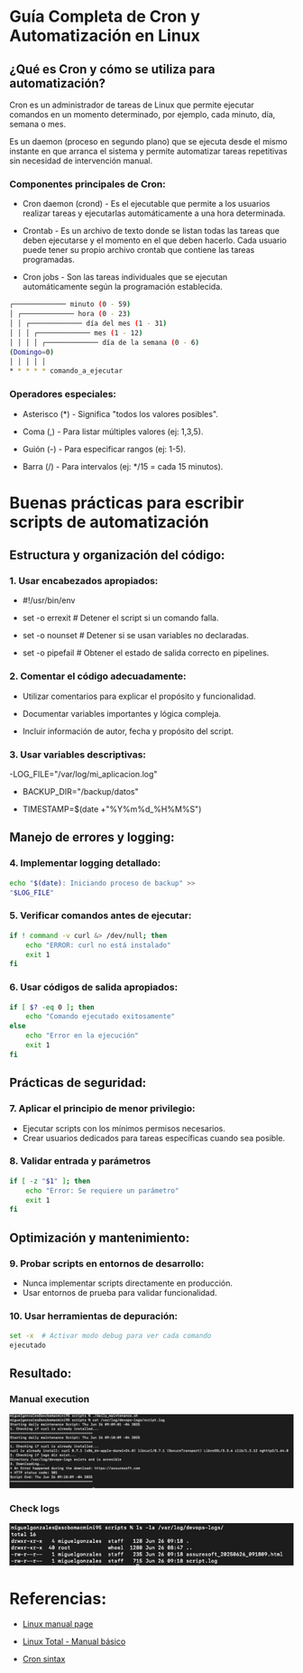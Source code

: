 # Guía Completa de Cron y Automatización en Linux

## ¿Qué es Cron y cómo se utiliza para automatización?

Cron es un administrador de tareas de Linux que permite ejecutar comandos en un momento determinado, por 
ejemplo, cada minuto, día, semana o mes. 

Es un daemon (proceso en segundo plano) que se ejecuta desde el mismo instante en que arranca el sistema y permite automatizar tareas repetitivas sin necesidad de intervención manual.

### Componentes principales de Cron:

- Cron daemon (crond) - Es el ejecutable que permite a los usuarios realizar tareas y ejecutarlas automáticamente a una hora determinada.

- Crontab - Es un archivo de texto donde se listan todas las tareas que deben ejecutarse y el momento en el que deben hacerlo. Cada usuario puede tener su propio archivo crontab que contiene las tareas programadas.

- Cron jobs - Son las tareas individuales que se ejecutan 
automáticamente según la programación establecida.

```sh
┌───────────── minuto (0 - 59)
│ ┌───────────── hora (0 - 23)
│ │ ┌───────────── día del mes (1 - 31)
│ │ │ ┌───────────── mes (1 - 12)
│ │ │ │ ┌───────────── día de la semana (0 - 6) 
(Domingo=0)
│ │ │ │ │
* * * * * comando_a_ejecutar
```

### Operadores especiales:
- Asterisco (*) - Significa "todos los valores posibles".

- Coma (,) - Para listar múltiples valores (ej: 1,3,5).

- Guión (-) - Para especificar rangos (ej: 1-5).

- Barra (/) - Para intervalos (ej: */15 = cada 15 minutos).


# Buenas prácticas para escribir scripts de automatización

## Estructura y organización del código:

### 1. Usar encabezados apropiados:

- #!/usr/bin/env 

- set -o errexit   # Detener el script si un comando falla.

- set -o nounset   # Detener si se usan variables no declaradas.

- set -o pipefail  # Obtener el estado de salida correcto en pipelines.

### 2. Comentar el código adecuadamente:
- Utilizar comentarios para explicar el propósito y funcionalidad.

- Documentar variables importantes y lógica compleja.

- Incluir información de autor, fecha y propósito del script.

### 3. Usar variables descriptivas:

-LOG_FILE="/var/log/mi_aplicacion.log"

- BACKUP_DIR="/backup/datos"

- TIMESTAMP=$(date +"%Y%m%d_%H%M%S")

## Manejo de errores y logging:

### 4. Implementar logging detallado:

```sh
echo "$(date): Iniciando proceso de backup" >> 
"$LOG_FILE"
```

### 5. Verificar comandos antes de ejecutar:

```sh
if ! command -v curl &> /dev/null; then
    echo "ERROR: curl no está instalado"
    exit 1
fi
```

### 6. Usar códigos de salida apropiados:

```sh
if [ $? -eq 0 ]; then
    echo "Comando ejecutado exitosamente"
else
    echo "Error en la ejecución"
    exit 1
fi
```

## Prácticas de seguridad:

### 7. Aplicar el principio de menor privilegio:

- Ejecutar scripts con los mínimos permisos necesarios.
- Crear usuarios dedicados para tareas específicas cuando sea posible.

### 8. Validar entrada y parámetros

```sh
if [ -z "$1" ]; then
    echo "Error: Se requiere un parámetro"
    exit 1
fi
```

## Optimización y mantenimiento:

### 9. Probar scripts en entornos de desarrollo:

- Nunca implementar scripts directamente en producción.
- Usar entornos de prueba para validar funcionalidad.

### 10. Usar herramientas de depuración:

```sh
set -x  # Activar modo debug para ver cada comando 
ejecutado
```

## Resultado:

### Manual execution
<img src="./img/manual_execution.jpeg">

### Check logs
<img src="./img/check_logs.jpeg">


# Referencias:

- [Linux manual page](https://man7.org/linux/man-pages/man8/cron.8.html)

- [Linux Total - Manual básico](https://www.linuxtotal.com.mx/index.php?cont=info_admon_006#google_vignette)

- [Cron sintax](https://docs.gitlab.com/topics/cron/)